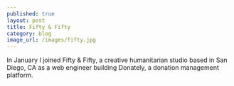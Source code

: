 ```yaml
---
published: true
layout: post
title: Fifty & Fifty
category: blog
image_url: /images/fifty.jpg
---
```


In January I joined Fifty & Fifty, a creative humanitarian studio based in San Diego, CA as a web engineer building Donately, a donation management platform.
